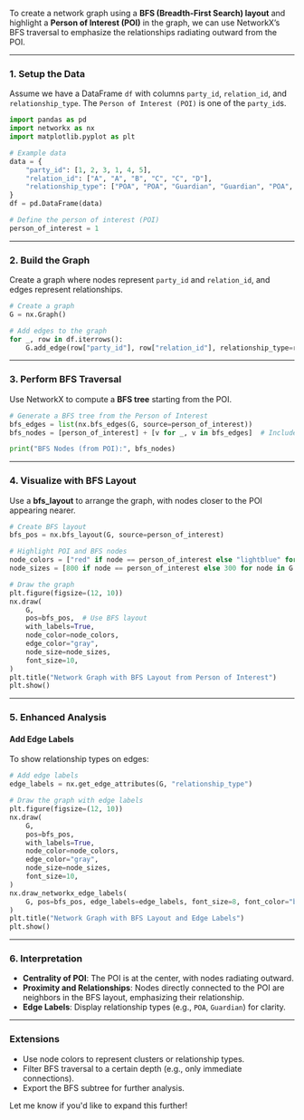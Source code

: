 To create a network graph using a **BFS (Breadth-First Search) layout** and highlight a **Person of Interest (POI)** in the graph, we can use NetworkX’s BFS traversal to emphasize the relationships radiating outward from the POI.

---

### 1. **Setup the Data**
Assume we have a DataFrame `df` with columns `party_id`, `relation_id`, and `relationship_type`. The `Person of Interest (POI)` is one of the `party_id`s.

```python
import pandas as pd
import networkx as nx
import matplotlib.pyplot as plt

# Example data
data = {
    "party_id": [1, 2, 3, 1, 4, 5],
    "relation_id": ["A", "A", "B", "C", "C", "D"],
    "relationship_type": ["POA", "POA", "Guardian", "Guardian", "POA", "Guardian"]
}
df = pd.DataFrame(data)

# Define the person of interest (POI)
person_of_interest = 1
```

---

### 2. **Build the Graph**
Create a graph where nodes represent `party_id` and `relation_id`, and edges represent relationships.

```python
# Create a graph
G = nx.Graph()

# Add edges to the graph
for _, row in df.iterrows():
    G.add_edge(row["party_id"], row["relation_id"], relationship_type=row["relationship_type"])
```

---

### 3. **Perform BFS Traversal**
Use NetworkX to compute a **BFS tree** starting from the POI.

```python
# Generate a BFS tree from the Person of Interest
bfs_edges = list(nx.bfs_edges(G, source=person_of_interest))
bfs_nodes = [person_of_interest] + [v for _, v in bfs_edges]  # Include source in BFS

print("BFS Nodes (from POI):", bfs_nodes)
```

---

### 4. **Visualize with BFS Layout**
Use a **bfs_layout** to arrange the graph, with nodes closer to the POI appearing nearer.

```python
# Create BFS layout
bfs_pos = nx.bfs_layout(G, source=person_of_interest)

# Highlight POI and BFS nodes
node_colors = ["red" if node == person_of_interest else "lightblue" for node in G.nodes]
node_sizes = [800 if node == person_of_interest else 300 for node in G.nodes]

# Draw the graph
plt.figure(figsize=(12, 10))
nx.draw(
    G,
    pos=bfs_pos,  # Use BFS layout
    with_labels=True,
    node_color=node_colors,
    edge_color="gray",
    node_size=node_sizes,
    font_size=10,
)
plt.title("Network Graph with BFS Layout from Person of Interest")
plt.show()
```

---

### 5. **Enhanced Analysis**
#### Add Edge Labels
To show relationship types on edges:

```python
# Add edge labels
edge_labels = nx.get_edge_attributes(G, "relationship_type")

# Draw the graph with edge labels
plt.figure(figsize=(12, 10))
nx.draw(
    G,
    pos=bfs_pos,
    with_labels=True,
    node_color=node_colors,
    edge_color="gray",
    node_size=node_sizes,
    font_size=10,
)
nx.draw_networkx_edge_labels(
    G, pos=bfs_pos, edge_labels=edge_labels, font_size=8, font_color="blue"
)
plt.title("Network Graph with BFS Layout and Edge Labels")
plt.show()
```

---

### 6. **Interpretation**
- **Centrality of POI**: The POI is at the center, with nodes radiating outward.
- **Proximity and Relationships**: Nodes directly connected to the POI are neighbors in the BFS layout, emphasizing their relationship.
- **Edge Labels**: Display relationship types (e.g., `POA`, `Guardian`) for clarity.

---

### Extensions
- Use node colors to represent clusters or relationship types.
- Filter BFS traversal to a certain depth (e.g., only immediate connections).
- Export the BFS subtree for further analysis.

Let me know if you'd like to expand this further!
